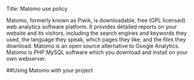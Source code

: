 Title: Matomo use policy

Matomo, formerly known as Piwik, is downloadable, free (GPL licensed) web analytics software platform. It provides detailed reports on your website and its visitors, including the search engines and keywords they used, the language they speak, which pages they like, and the files they download. Matomo is an open source alternative to Google Analytics. Matomo is PHP MySQL software which you download and install on your own webserver.
  
##Using Matomo with your project
